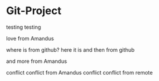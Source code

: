 # Git-Project
testing testing

love from Amandus

where is from github?
here it is
and then from github

and more from Amandus

conflict conflict from Amandus
conflict conflict from remote
